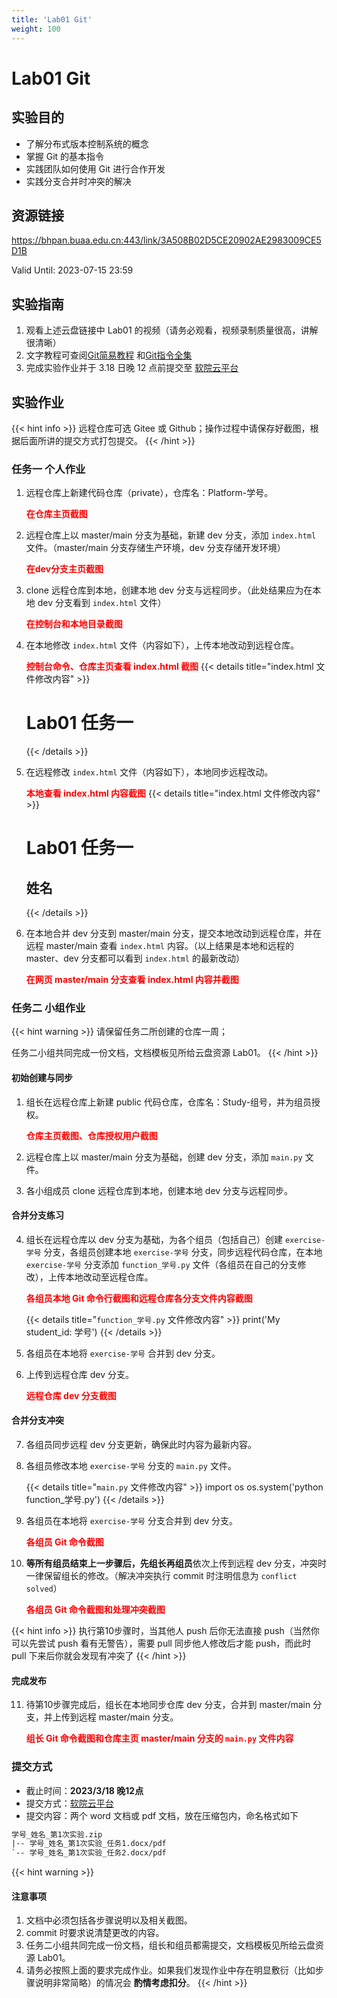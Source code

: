 ```yaml
---
title: 'Lab01 Git'
weight: 100
---
```


# Lab01 Git

## 实验目的

- 了解分布式版本控制系统的概念
- 掌握 Git 的基本指令
- 实践团队如何使用 Git 进行合作开发
- 实践分支合并时冲突的解决

## 资源链接

<a href="https://bhpan.buaa.edu.cn:443/link/3A508B02D5CE20902AE2983009CE5D1B" target="_blank">https://bhpan.buaa.edu.cn:443/link/3A508B02D5CE20902AE2983009CE5D1B</a>

Valid Until: 2023-07-15 23:59

## 实验指南

1. 观看上述云盘链接中 Lab01 的视频（请务必观看，视频录制质量很高，讲解很清晰）
2. 文字教程可查阅[Git简易教程](/SE-Labs/docs/labs/lab01/git/) 和[Git指令全集](/SE-Labs/docs/labs/lab01/git_command/)
3. 完成实验作业并于 3.18 日晚 12 点前提交至 <a href="https://scs.buaa.edu.cn/" target="_blank">软院云平台</a>

## 实验作业

{{< hint info >}}
远程仓库可选 Gitee 或 Github；操作过程中请保存好截图，根据后面所讲的提交方式打包提交。
{{< /hint >}}

### 任务一 个人作业

1. 远程仓库上新建代码仓库（private），仓库名：Platform-学号。
    
    <span style="color: red">**在仓库主页截图**</span>

2. 远程仓库上以 master/main 分支为基础，新建 dev 分支，添加 `index.html` 文件。（master/main 分支存储生产环境，dev 分支存储开发环境）
    
    <span style="color: red">**在dev分支主页截图**</span>

3. clone 远程仓库到本地，创建本地 dev 分支与远程同步。（此处结果应为在本地 dev 分支看到 `index.html` 文件）
    
    <span style="color: red">**在控制台和本地目录截图**</span>

4. 在本地修改 `index.html` 文件（内容如下），上传本地改动到远程仓库。
    
    <span style="color: red">**控制台命令、仓库主页查看 index.html 截图**</span>
    {{< details title="index.html 文件修改内容" >}}
    <!DOCTYPE html>
    <head>
        <meta charset="utf-8">
        <meta name="viewport" content="width=device-width,initial-scale=1.0,user-scalable=no,viewport-fit=cover">
        <meta name="keywords" content="北航软件工程基础">
        <title>Lab01 任务一</title>
    </head>
    <body>
        <h1>Lab01 任务一</h1>
    </body>
    </html>
    {{< /details >}}
5. 在远程修改 `index.html` 文件（内容如下），本地同步远程改动。

    <span style="color: red">**本地查看 index.html 内容截图**</span>
    {{< details title="index.html 文件修改内容" >}}
    <!DOCTYPE html>
    <head>
        <meta charset="utf-8">
        <meta name="viewport" content="width=device-width,initial-scale=1.0,user-scalable=no,viewport-fit=cover">
        <meta name="keywords" content="北航软件工程基础">
        <title>Lab01 任务一</title>
    </head>
    <body>
        <h1>Lab01 任务一</h1>
        <h2>姓名</h2>
    </body>
    </html>
    {{< /details >}}
6. 在本地合并 dev 分支到 master/main 分支，提交本地改动到远程仓库，并在远程 master/main 查看 `index.html` 内容。（以上结果是本地和远程的 master、dev 分支都可以看到 `index.html` 的最新改动）
    
    <span style="color: red">**在网页 master/main 分支查看 index.html 内容并截图**</span>


### 任务二 小组作业

{{< hint warning >}}
请保留任务二所创建的仓库一周；

任务二小组共同完成一份文档，文档模板见所给云盘资源 Lab01。
{{< /hint >}}

#### 初始创建与同步

1. 组长在远程仓库上新建 public 代码仓库，仓库名：Study-组号，并为组员授权。

    <span style="color: red">**仓库主页截图、仓库授权用户截图**</span>

2. 远程仓库上以 master/main 分支为基础，创建 dev 分支，添加 `main.py` 文件。

3. 各小组成员 clone 远程仓库到本地，创建本地 dev 分支与远程同步。

#### 合并分支练习

4. 组长在远程仓库以 dev 分支为基础，为各个组员（包括自己）创建 `exercise-学号` 分支，各组员创建本地 `exercise-学号` 分支，同步远程代码仓库，在本地 `exercise-学号` 分支添加 `function_学号.py` 文件（各组员在自己的分支修改），上传本地改动至远程仓库。

    <span style="color: red">**各组员本地 Git 命令行截图和远程仓库各分支文件内容截图**</span>

    {{< details title="`function_学号.py` 文件修改内容" >}}
    print('My student_id: 学号')
    {{< /details >}}

5. 各组员在本地将 `exercise-学号` 合并到 dev 分支。

6. 上传到远程仓库 dev 分支。

    <span style="color: red">**远程仓库 dev 分支截图**</span>

#### 合并分支冲突

7. 各组员同步远程 dev 分支更新，确保此时内容为最新内容。

8. 各组员修改本地 `exercise-学号` 分支的 `main.py` 文件。

    {{< details title="`main.py` 文件修改内容" >}}
    import os
    os.system('python function_学号.py')
    {{< /details >}}

9. 各组员在本地将 `exercise-学号` 分支合并到 dev 分支。

    <span style="color: red">**各组员 Git 命令截图**</span>

10. **等所有组员结束上一步骤后，先组长再组员**依次上传到远程 dev 分支，冲突时一律保留组长的修改。（解决冲突执行 commit 时注明信息为 `conflict solved`）

    <span style="color: red">**各组员 Git 命令截图和处理冲突截图**</span>

{{< hint info >}}
执行第10步骤时，当其他人 push 后你无法直接 push（当然你可以先尝试 push 看有无警告），需要 pull 同步他人修改后才能 push，而此时 pull 下来后你就会发现有冲突了
{{< /hint >}}

#### 完成发布

11. 待第10步骤完成后，组长在本地同步仓库 dev 分支，合并到 master/main 分支，并上传到远程 master/main 分支。

    <span style="color: red">**组长 Git 命令截图和仓库主页 master/main 分支的 `main.py` 文件内容**</span>


### 提交方式

- 截止时间：**2023/3/18 晚12点**
- 提交方式：<a href="https://scs.buaa.edu.cn/" target="_blank">软院云平台</a>
- 提交内容：两个 word 文档或 pdf 文档，放在压缩包内，命名格式如下

```txt
学号_姓名_第1次实验.zip
|-- 学号_姓名_第1次实验_任务1.docx/pdf
`-- 学号_姓名_第1次实验_任务2.docx/pdf
```

{{< hint warning >}}
#### 注意事项

1. 文档中必须包括各步骤说明以及相关截图。
2. commit 时要求说清楚更改的内容。
3. 任务二小组共同完成一份文档，组长和组员都需提交，文档模板见所给云盘资源 Lab01。
4. 请务必按照上面的要求完成作业。如果我们发现作业中存在明显敷衍（比如步骤说明非常简略）的情况会 **酌情考虑扣分**。
{{< /hint >}}